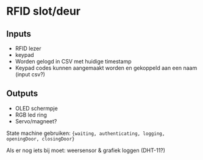 # RFID slot/deur

## Inputs	
  - RFID lezer
  - keypad
  - Worden gelogd in CSV met huidige timestamp
  - Keypad codes kunnen aangemaakt worden en gekoppeld aan een naam (input csv?)

## Outputs
  - OLED schermpje
  - RGB led ring
  - Servo/magneet?

State machine gebruiken: `{waiting, authenticating, logging, openingDoor, closingDoor}`
		
Als er nog iets bij moet: weersensor & grafiek loggen (DHT-11?)
